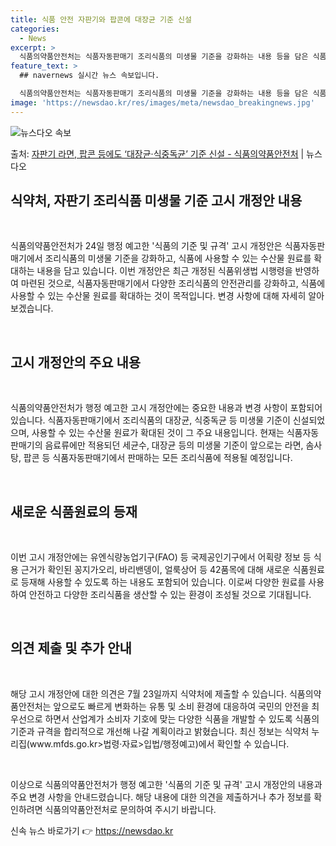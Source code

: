 ```yaml
---
title: 식품 안전 자판기와 팝콘에 대장균 기준 신설
categories:
  - News
excerpt: >
  식품의약품안전처는 식품자동판매기 조리식품의 미생물 기준을 강화하는 내용 등을 담은 식품의 기준 및 규격 고시…
feature_text: >
  ## navernews 실시간 뉴스 속보입니다.

  식품의약품안전처는 식품자동판매기 조리식품의 미생물 기준을 강화하는 내용 등을 담은 식품의 기준 및 규격 고시…
image: 'https://newsdao.kr/res/images/meta/newsdao_breakingnews.jpg'
---
```


![뉴스다오 속보](https://newsdao.kr/res/images/meta/newsdao_breakingnews.jpg)

<p>출처: <a href="https://newsdao.kr/3897" rel="dofollow">자판기 라면, 팝콘 등에도 ‘대장균·식중독균’ 기준 신설 - 식품의약품안전처</a> | 뉴스다오</p>

<h2 data-ke-size="size26">식약처, 자판기 조리식품 미생물 기준 고시 개정안 내용</h2>
<p data-ke-size="size16">&nbsp;</p>
식품의약품안전처가 24일 행정 예고한 '식품의 기준 및 규격' 고시 개정안은 식품자동판매기에서 조리식품의 미생물 기준을 강화하고, 식품에 사용할 수 있는 수산물 원료를 확대하는 내용을 담고 있습니다. 이번 개정안은 최근 개정된 식품위생법 시행령을 반영하여 마련된 것으로, 식품자동판매기에서 다양한 조리식품의 안전관리를 강화하고, 식품에 사용할 수 있는 수산물 원료를 확대하는 것이 목적입니다. 변경 사항에 대해 자세히 알아보겠습니다.
<p data-ke-size="size16">&nbsp;</p>

<h2 data-ke-size="size26">고시 개정안의 주요 내용</h2>
<p data-ke-size="size16">&nbsp;</p>
식품의약품안전처가 행정 예고한 고시 개정안에는 중요한 내용과 변경 사항이 포함되어 있습니다. 식품자동판매기에서 조리식품의 대장균, 식중독균 등 미생물 기준이 신설되었으며, 사용할 수 있는 수산물 원료가 확대된 것이 그 주요 내용입니다. 현재는 식품자동판매기의 음료류에만 적용되던 세균수, 대장균 등의 미생물 기준이 앞으로는 라면, 솜사탕, 팝콘 등 식품자동판매기에서 판매하는 모든 조리식품에 적용될 예정입니다.
<p data-ke-size="size16">&nbsp;</p>

<h2 data-ke-size="size26">새로운 식품원료의 등재</h2>
<p data-ke-size="size16">&nbsp;</p>
이번 고시 개정안에는 유엔식량농업기구(FAO) 등 국제공인기구에서 어획량 정보 등 식용 근거가 확인된 꽁지가오리, 바리밴뎅이, 얼룩상어 등 42품목에 대해 새로운 식품원료로 등재해 사용할 수 있도록 하는 내용도 포함되어 있습니다. 이로써 다양한 원료를 사용하여 안전하고 다양한 조리식품을 생산할 수 있는 환경이 조성될 것으로 기대됩니다.
<p data-ke-size="size16">&nbsp;</p>

<h2 data-ke-size="size26">의견 제출 및 추가 안내</h2>
<p data-ke-size="size16">&nbsp;</p>
해당 고시 개정안에 대한 의견은 7월 23일까지 식약처에 제출할 수 있습니다. 식품의약품안전처는 앞으로도 빠르게 변화하는 유통 및 소비 환경에 대응하여 국민의 안전을 최우선으로 하면서 산업계가 소비자 기호에 맞는 다양한 식품을 개발할 수 있도록 식품의 기준과 규격을 합리적으로 개선해 나갈 계획이라고 밝혔습니다. 최신 정보는 식약처 누리집(www.mfds.go.kr>법령·자료>입법/행정예고)에서 확인할 수 있습니다.
<p data-ke-size="size16">&nbsp;</p>

이상으로 식품의약품안전처가 행정 예고한 '식품의 기준 및 규격' 고시 개정안의 내용과 주요 변경 사항을 안내드렸습니다. 해당 내용에 대한 의견을 제출하거나 추가 정보를 확인하려면 식품의약품안전처로 문의하여 주시기 바랍니다. 

신속 뉴스 바로가기 👉 <a href="https://newsdao.kr" rel="dofollow">https://newsdao.kr</a>


